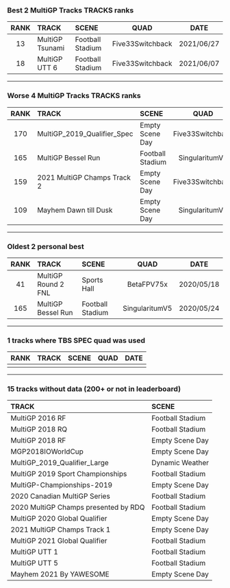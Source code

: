 ### Best 2 MultiGP Tracks TRACKS ranks
|RANK|TRACK|SCENE|QUAD|DATE|
|:---:|:---|:---|:---:|:---:|
|13|MultiGP Tsunami|Football Stadium|Five33Switchback|2021/06/27|
|18|MultiGP UTT 6|Football Stadium|Five33Switchback|2021/06/07|
---
### Worse 4 MultiGP Tracks TRACKS ranks
|RANK|TRACK|SCENE|QUAD|DATE|
|:---:|:---|:---|:---:|:---:|
|170|MultiGP_2019_Qualifier_Spec|Empty Scene Day|Five33Switchback|2021/09/18|
|165|MultiGP Bessel Run|Football Stadium|SingularitumV5|2020/05/24|
|159|2021 MultiGP Champs Track 2|Empty Scene Day|Five33Switchback|2022/01/22|
|109|Mayhem Dawn till Dusk|Empty Scene Day|SingularitumV5|2020/07/27|
---
### Oldest 2 personal best
|RANK|TRACK|SCENE|QUAD|DATE|
|:---:|:---|:---|:---:|:---:|
|41|MultiGP Round 2 FNL|Sports Hall|BetaFPV75x|2020/05/18|
|165|MultiGP Bessel Run|Football Stadium|SingularitumV5|2020/05/24|
---
### 1 tracks where TBS SPEC quad was used
|RANK|TRACK|SCENE|QUAD|DATE|
|:---:|:---|:---|:---:|:---:|
||||||
---
### 15 tracks without data (200+ or not in leaderboard)
|TRACK|SCENE|
|:---|:---|
|MultiGP 2016 RF|Football Stadium|
|MultiGP 2018 RQ|Football Stadium|
|MultiGP 2018 RF|Empty Scene Day|
|MGP2018IOWorldCup|Empty Scene Day|
|MultiGP_2019_Qualifier_Large|Dynamic Weather|
|MultiGP 2019 Sport Championships|Football Stadium|
|MultiGP-Championships-2019|Empty Scene Day|
|2020 Canadian MultiGP Series|Football Stadium|
|2020 MultiGP Champs presented by RDQ|Football Stadium|
|MultiGP 2020 Global Qualifier|Empty Scene Day|
|2021 MultiGP Champs Track 1|Empty Scene Day|
|MultiGP 2021 Global Qualifier|Football Stadium|
|MultiGP UTT 1|Football Stadium|
|MultiGP UTT 5|Football Stadium|
|Mayhem 2021 By YAWESOME|Empty Scene Day|
